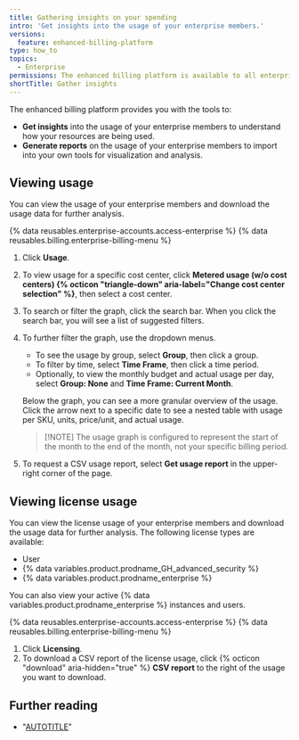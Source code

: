 ```yaml
---
title: Gathering insights on your spending
intro: 'Get insights into the usage of your enterprise members.'
versions:
  feature: enhanced-billing-platform
type: how_to
topics:
  - Enterprise
permissions: The enhanced billing platform is available to all enterprise accounts, and organizations owned by enterprise accounts, created after June 2, 2024. Enterprises that participated in the beta program also have access to the enhanced billing platform.<br><br> As an enterprise owner or billing manager you can view and download your enterprise's usage. As an organization owner, you can view and download usage for the organizations you manage
shortTitle: Gather insights
---
```


The enhanced billing platform provides you with the tools to:

- **Get insights** into the usage of your enterprise members to understand how your resources are being used.
- **Generate reports** on the usage of your enterprise members to import into your own tools for visualization and analysis.

## Viewing usage

You can view the usage of your enterprise members and download the usage data for further analysis.

{% data reusables.enterprise-accounts.access-enterprise %}
{% data reusables.billing.enterprise-billing-menu %}
1. Click **Usage**.
1. To view usage for a specific cost center, click **Metered usage (w/o cost centers) {% octicon "triangle-down" aria-label="Change cost center selection" %}**, then select a cost center.
1. To search or filter the graph, click the search bar. When you click the search bar, you will see a list of suggested filters.
1. To further filter the graph, use the dropdown menus.

   - To see the usage by group, select **Group**, then click a group.
   - To filter by time, select **Time Frame**, then click a time period.
   - Optionally, to view the monthly budget and actual usage per day, select **Group: None** and **Time Frame: Current Month**.

   Below the graph, you can see a more granular overview of the usage. Click the arrow next to a specific date to see a nested table with usage per SKU, units, price/unit, and actual usage.

   >[!NOTE] The usage graph is configured to represent the start of the month to the end of the month, not your specific billing period.

1. To request a CSV usage report, select **Get usage report** in the upper-right corner of the page.

## Viewing license usage

You can view the license usage of your enterprise members and download the usage data for further analysis. The following license types are available:

- User
- {% data variables.product.prodname_GH_advanced_security %}
- {% data variables.product.prodname_enterprise %}

You can also view your active {% data variables.product.prodname_enterprise %} instances and users.

{% data reusables.enterprise-accounts.access-enterprise %}
{% data reusables.billing.enterprise-billing-menu %}
1. Click **Licensing**.
1. To download a CSV report of the license usage, click  {% octicon "download" aria-hidden="true" %} **CSV report** to the right of the usage you want to download.

## Further reading

- "[AUTOTITLE](/rest/enterprise-admin/billing)"
